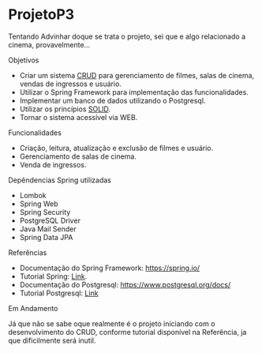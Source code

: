   # ProjetoP3

Tentando Advinhar doque se trata o projeto, sei que e algo relacionado a cinema, provavelmente...

Objetivos

   - Criar um sistema [CRUD](https://coodesh.com/blog/dicionario/o-que-e-crud/) para gerenciamento de filmes, salas de cinema, 
     vendas de ingressos e usuário.
   - Utilizar o Spring Framework para implementação das funcionalidades.
   - Implementar um banco de dados utilizando o Postgresql.
   - Utilizar os princípios [SOLID](https://medium.com/desenvolvendo-com-paixao/o-que-%C3%A9-solid-o-guia-completo-para-voc%C3%AA-entender-os-5-princ%C3%ADpios-da-poo-2b937b3fc530).
   - Tornar o sistema acessível via WEB.

Funcionalidades

   - Criação, leitura, atualização e exclusão de filmes e usuário.
   - Gerenciamento de salas de cinema.
   - Venda de ingressos.

Depêndencias Spring utilizadas

   - Lombok
   - Spring Web
   - Spring Security
   - PostgreSQL Driver
   - Java Mail Sender
   - Spring Data JPA

Referências

   
   - Documentação do Spring Framework: https://spring.io/<br />
   - Tutorial Spring: [Link](https://www.youtube.com/watch?v=QwQuro7ekvc&ab_channel=Amigoscode).<br />
   - Documentação do Postgresql: https://www.postgresql.org/docs/<br />
   - Tutorial Postgresql: [Link](https://www.youtube.com/watch?v=XQ_6G0iCyMQ&list=PLwvrYc43l1MxAEOI_KwGe8l42uJxMoKeS&ab_channel=Amigoscode)
   

    
Em Andamento

   Já que não se sabe oque realmente é o projeto iniciando com o desenvolvimento do CRUD, conforme tutorial         disponível na Referência, ja que dificilmente será inutil.
